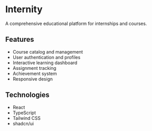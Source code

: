 
# Internity

A comprehensive educational platform for internships and courses.

## Features

- Course catalog and management
- User authentication and profiles
- Interactive learning dashboard
- Assignment tracking
- Achievement system
- Responsive design

## Technologies

- React
- TypeScript
- Tailwind CSS
- shadcn/ui

